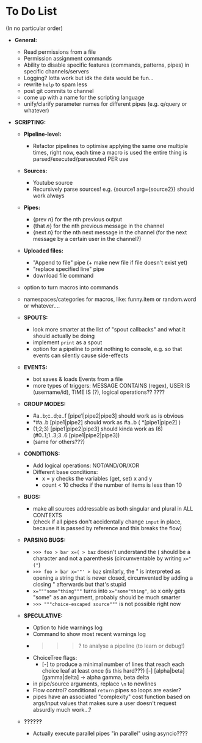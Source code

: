 # To Do List

(In no particular order)

* **General:**
    * Read permissions from a file
    * Permission assignment commands
    * Ability to disable specific features (commands, patterns, pipes) in specific channels/servers
    * Logging? lotta work but idk the data would be fun...
    * rewrite `help` to spam less
    * post git commits to channel
    * come up with a name for the scripting language
    * unify/clarify parameter names for different pipes (e.g. q/query or whatever)

* **SCRIPTING:**

    * **Pipeline-level:**
        * Refactor pipelines to optimise applying the same one multiple times,
        right now, each time a macro is used the entire thing is parsed/executed/parsecuted PER use

    * **Sources:**
        * Youtube source
        * Recursively parse sources!
            e.g. {source1 arg={source2}} should work always

    * **Pipes:**
        * {prev *n*} for the nth previous output
        * {that *n*} for the nth previous message in the channel
        * {next *n*} for the nth next message in the channel (for the next message by a certain user in the channel?)

    * **Uploaded files:**
        * "Append to file" pipe (+ make new file if file doesn't exist yet)
        * "replace specified line" pipe
        * download file command

    * option to turn macros into commands
    * namespaces/categories for macros, like: funny.item or random.word or whatever....

    * **SPOUTS:**
        * look more smarter at the list of "spout callbacks" and what it should actually be doing
        * implement `print` as a spout
        * option for a pipeline to print nothing to console, e.g. so that events can silently cause side-effects

    * **EVENTS:**
        * bot saves & loads Events from a file
        * more types of triggers: MESSAGE CONTAINS (regex), USER IS (username/id), TIME IS (?), logical operations?? ????

    * **GROUP MODES:**
        * #a..b;c..d;e..f [pipe1|pipe2|pipe3]           should work as is obvious
        * *#a..b [pipe1|pipe2]              should work as          #a..b ( *[pipe1|pipe2] )
        * (1;2;3) [pipe1|pipe2|pipe3]       should kinda work as    (6) (#0..1;1..3;3..6 [pipe1|pipe2|pipe3])
        * (same for others???)

    * **CONDITIONS:**
        * Add logical operations: NOT/AND/OR/XOR
        * Different base conditions:
            * x = y         checks the variables (get, set) x and y
            * count < 10    checks if the number of items is less than 10

    * **BUGS:**
        * make all sources addressable as both singular and plural in ALL CONTEXTS
        * (check if all pipes don't accidentally change `input` in place, because it is passed by reference and this breaks the flow)
    
    * **PARSING BUGS:**
        * `>>> foo > bar x=( > baz` doesn't understand the ( should be a character and not a parenthesis (circumventable by writing `x="("`)
        * `>>> foo > bar x='"' > baz` similarly, the " is interpreted as opening a string that is never closed, circumvented by adding a closing " afterwards but that's stupid
        * `x="""some"thing"""` turns into `x="some"thing"`, so x only gets "some" as an argument, probably should be much smarter
        * `>>> """choice-escaped source"""` is not possible right now

    * **SPECULATIVE:**
        * Option to hide warnings log
        * Command to show most recent warnings log
        * >>>? to analyse a pipeline (to learn or debug!)
        * ChoiceTree flags:
            * [-] to produce a minimal number of lines that reach each choice leaf at least once (is this hard???)
                [-] [alpha|beta] [gamma|delta] → alpha gamma, beta delta
        * in pipe/source arguments, replace `\n` to newlines
        * Flow control? conditional `return` pipes so loops are easier?
        * pipes have an associated "complexity" cost function based on args/input values that makes sure a user doesn't request absurdly much work...?

    * **??????**
        * Actually execute parallel pipes "in parallel" using asyncio????